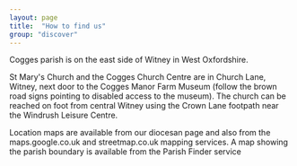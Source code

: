 ```yaml
---
layout: page
title:  "How to find us"
group: "discover"
---
```


Cogges parish is on the east side of Witney in West Oxfordshire.

St Mary's Church and the Cogges Church Centre are in Church Lane, Witney, next door to the Cogges Manor Farm Museum (follow the brown road signs pointing to disabled access to the museum). The church can be reached on foot from central Witney using the Crown Lane footpath near the Windrush Leisure Centre.

Location maps are available from our diocesan page and also from the maps.google.co.uk and streetmap.co.uk mapping services. A map showing the parish boundary is available from the Parish Finder service